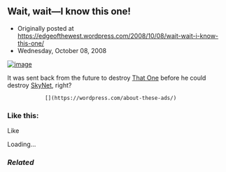 ## Wait, wait—I know this one!

 * Originally posted at https://edgeofthewest.wordpress.com/2008/10/08/wait-wait-i-know-this-one/
 * Wednesday, October 08, 2008

[![image](https://i2.wp.com/farm4.static.flickr.com/3185/2922394321\_3055b566ca.jpg)](http://flickr.com/photos/chenoweth/2922394321/)

It was sent back from the future to destroy [That One](http://www.michaelberube.com/index.php/weblog/which\_one/) before he could destroy [SkyNet](http://en.wikipedia.org/wiki/Skynet\_(fictional)), right?

		

			

				[](https://wordpress.com/about-these-ads/)
				

					
				

			

		

### Like this:

Like

 
Loading...

[]()

### _Related_

